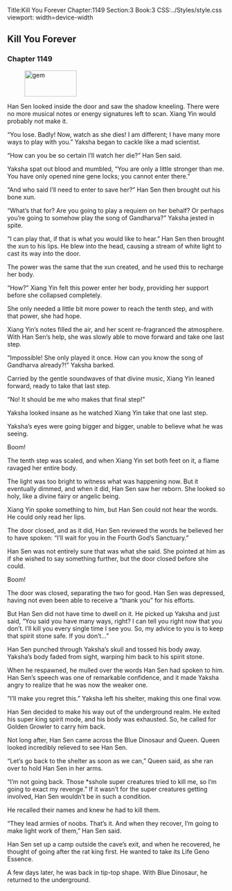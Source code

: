 Title:Kill You Forever 
Chapter:1149 
Section:3 
Book:3 
CSS:../Styles/style.css 
viewport: width=device-width
  
## Kill You Forever
### Chapter 1149
  
<figure>
	<img src="../Images/gem.gif" alt="gem" id="gem" width="120" height="60" />
</figure>
  

  
Han Sen looked inside the door and saw the shadow kneeling. There were no more musical notes or energy signatures left to scan. Xiang Yin would probably not make it.

“You lose. Badly! Now, watch as she dies! I am different; I have many more ways to play with you.” Yaksha began to cackle like a mad scientist.

“How can you be so certain I’ll watch her die?” Han Sen said.

Yaksha spat out blood and mumbled, “You are only a little stronger than me. You have only opened nine gene locks; you cannot enter there.”

“And who said I’ll need to enter to save her?” Han Sen then brought out his bone xun.

“What’s that for? Are you going to play a requiem on her behalf? Or perhaps you’re going to somehow play the song of Gandharva?” Yaksha jested in spite.

“I can play that, if that is what you would like to hear.” Han Sen then brought the xun to his lips. He blew into the head, causing a stream of white light to cast its way into the door.

The power was the same that the xun created, and he used this to recharge her body.

“How?” Xiang Yin felt this power enter her body, providing her support before she collapsed completely.

She only needed a little bit more power to reach the tenth step, and with that power, she had hope.

Xiang Yin’s notes filled the air, and her scent re-fragranced the atmosphere. With Han Sen’s help, she was slowly able to move forward and take one last step.

“Impossible! She only played it once. How can you know the song of Gandharva already?!” Yaksha barked.

Carried by the gentle soundwaves of that divine music, Xiang Yin leaned forward, ready to take that last step.

“No! It should be me who makes that final step!”

Yaksha looked insane as he watched Xiang Yin take that one last step.

Yaksha’s eyes were going bigger and bigger, unable to believe what he was seeing.

Boom!

The tenth step was scaled, and when Xiang Yin set both feet on it, a flame ravaged her entire body.

The light was too bright to witness what was happening now. But it eventually dimmed, and when it did, Han Sen saw her reborn. She looked so holy, like a divine fairy or angelic being.

Xiang Yin spoke something to him, but Han Sen could not hear the words. He could only read her lips.

The door closed, and as it did, Han Sen reviewed the words he believed her to have spoken: “I’ll wait for you in the Fourth God’s Sanctuary.”

Han Sen was not entirely sure that was what she said. She pointed at him as if she wished to say something further, but the door closed before she could.

Boom!

The door was closed, separating the two for good. Han Sen was depressed, having not even been able to receive a “thank you” for his efforts.

But Han Sen did not have time to dwell on it. He picked up Yaksha and just said, “You said you have many ways, right? I can tell you right now that you don’t. I’ll kill you every single time I see you. So, my advice to you is to keep that spirit stone safe. If you don’t…”

Han Sen punched through Yaksha’s skull and tossed his body away. Yaksha’s body faded from sight, warping him back to his spirit stone.

When he respawned, he mulled over the words Han Sen had spoken to him. Han Sen’s speech was one of remarkable confidence, and it made Yaksha angry to realize that he was now the weaker one.

“I’ll make you regret this.” Yaksha left his shelter, making this one final vow.

Han Sen decided to make his way out of the underground realm. He exited his super king spirit mode, and his body was exhausted. So, he called for Golden Growler to carry him back.

Not long after, Han Sen came across the Blue Dinosaur and Queen. Queen looked incredibly relieved to see Han Sen.

“Let’s go back to the shelter as soon as we can,” Queen said, as she ran over to hold Han Sen in her arms.

“I’m not going back. Those *sshole super creatures tried to kill me, so I’m going to exact my revenge.” If it wasn’t for the super creatures getting involved, Han Sen wouldn’t be in such a condition.

He recalled their names and knew he had to kill them.

“They lead armies of noobs. That’s it. And when they recover, I’m going to make light work of them,” Han Sen said.

Han Sen set up a camp outside the cave’s exit, and when he recovered, he thought of going after the rat king first. He wanted to take its Life Geno Essence.

A few days later, he was back in tip-top shape. With Blue Dinosaur, he returned to the underground.